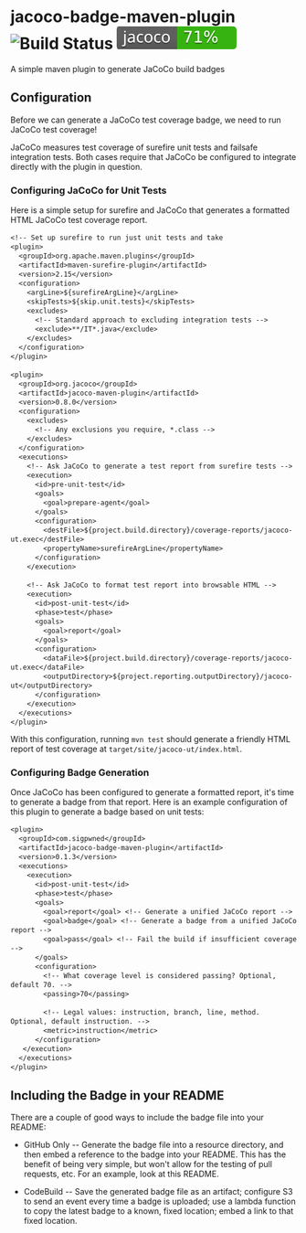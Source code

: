 # jacoco-badge-maven-plugin ![Build Status](https://codebuild.us-east-1.amazonaws.com/badges?uuid=eyJlbmNyeXB0ZWREYXRhIjoiYW50WHpPZStGUnVwT0VIWUpkUkhQZGVNWllGdWZuT3cvb3lVRk1ic0p6d0ZUdCt6ZWlyaDRub1E0b2lNNXlUdEQ2YlpBNEhXNTRsaDRBU3p2VnFXTENBPSIsIml2UGFyYW1ldGVyU3BlYyI6IkdjS0JTcFErUURac3VTbisiLCJtYXRlcmlhbFNldFNlcmlhbCI6MX0%3D&branch=master) ![Test Coverage](target/jacoco.svg)

A simple maven plugin to generate JaCoCo build badges

## Configuration

Before we can generate a JaCoCo test coverage badge, we need to run
JaCoCo test coverage!

JaCoCo measures test coverage of surefire unit tests and failsafe
integration tests. Both cases require that JaCoCo be configured to
integrate directly with the plugin in question.

### Configuring JaCoCo for Unit Tests

Here is a simple setup for surefire and JaCoCo that generates a
formatted HTML JaCoCo test coverage report.

    <!-- Set up surefire to run just unit tests and take
    <plugin>
      <groupId>org.apache.maven.plugins</groupId>
      <artifactId>maven-surefire-plugin</artifactId>
      <version>2.15</version>
      <configuration>
        <argLine>${surefireArgLine}</argLine>
        <skipTests>${skip.unit.tests}</skipTests>
        <excludes>
          <!-- Standard approach to excluding integration tests -->
          <exclude>**/IT*.java</exclude>
        </excludes>
      </configuration>
    </plugin>

    <plugin>
      <groupId>org.jacoco</groupId>
      <artifactId>jacoco-maven-plugin</artifactId>
      <version>0.8.0</version>
      <configuration>
        <excludes>
          <!-- Any exclusions you require, *.class -->
        </excludes>
      </configuration>
      <executions>
        <!-- Ask JaCoCo to generate a test report from surefire tests -->
        <execution>
          <id>pre-unit-test</id>
          <goals>
            <goal>prepare-agent</goal>
          </goals>
          <configuration>
            <destFile>${project.build.directory}/coverage-reports/jacoco-ut.exec</destFile>
            <propertyName>surefireArgLine</propertyName>
          </configuration>
        </execution>

        <!-- Ask JaCoCo to format test report into browsable HTML -->
        <execution>
          <id>post-unit-test</id>
          <phase>test</phase>
          <goals>
            <goal>report</goal>
          </goals>
          <configuration>
            <dataFile>${project.build.directory}/coverage-reports/jacoco-ut.exec</dataFile>
            <outputDirectory>${project.reporting.outputDirectory}/jacoco-ut</outputDirectory>
          </configuration>
        </execution>
      </executions>
    </plugin>

With this configuration, running `mvn test` should generate a friendly
HTML report of test coverage at `target/site/jacoco-ut/index.html`.

### Configuring Badge Generation

Once JaCoCo has been configured to generate a formatted report, it's
time to generate a badge from that report. Here is an example
configuration of this plugin to generate a badge based on unit tests:

    <plugin>
      <groupId>com.sigpwned</groupId>
      <artifactId>jacoco-badge-maven-plugin</artifactId>
      <version>0.1.3</version>
      <executions>
        <execution>
          <id>post-unit-test</id>
          <phase>test</phase>
          <goals>
            <goal>report</goal> <!-- Generate a unified JaCoCo report -->
            <goal>badge</goal> <!-- Generate a badge from a unified JaCoCo report -->
            <goal>pass</goal> <!-- Fail the build if insufficient coverage -->
          </goals>
          <configuration>
            <!-- What coverage level is considered passing? Optional, default 70. -->
            <passing>70</passing>

            <!-- Legal values: instruction, branch, line, method. Optional, default instruction. -->
            <metric>instruction</metric>
          </configuration>
       </execution>
      </executions>
    </plugin>

## Including the Badge in your README

There are a couple of good ways to include the badge file into your
README:

* GitHub Only -- Generate the badge file into a resource directory,
  and then embed a reference to the badge into your README. This has
  the benefit of being very simple, but won't allow for the testing of
  pull requests, etc. For an example, look at this README.

* CodeBuild -- Save the generated badge file as an artifact; configure
  S3 to send an event every time a badge is uploaded; use a lambda
  function to copy the latest badge to a known, fixed location; embed
  a link to that fixed location.